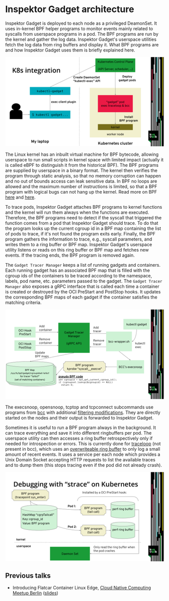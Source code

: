 # Inspektor Gadget architecture

Inspektor Gadget is deployed to each node as a privileged DeamonSet.
It uses in-kernel BPF helper programs to monitor events mainly related to
syscalls from userspace programs in a pod. The BPF programs are run by
the kernel and gather the log data. Inspektor Gadget's userspace
utilities fetch the log data from ring buffers and display it. What BPF
programs are and how Inspektor Gadget uses them is briefly explained here.

![k8s integration](architecture/k8s.svg)

The Linux kernel has an inbuilt virtual machine for BPF bytecode, allowing
userspace to run small scripts in kernel space with limited impact (actually
it is called eBPF to distinguish it from the historical BPF).
The BPF programs are supplied by userspace in a binary format. The kernel
then verifies the program through static analysis, so that no memory corruption
can happen and no out of bounds access can leak sensitive data.
In BPF no loops are allowed and the maximum number of instructions is limited,
so that a BPF program with logical bugs can not hang up the kernel.
Read more on BPF [here](https://lwn.net/Articles/740157/) and [here](http://www.brendangregg.com/ebpf.html).

To trace pods, Inspektor Gadget attaches BPF programs to kernel functions and
the kernel will run them always when the functions are executed. Therefore, the BPF
programs need to detect if the syscall that triggered the function comes from a pod
that Inspektor Gadget should trace. To do that the program looks up the current
cgroup id in a BPF map containing the list of pods to trace, if it's not found
the program exits early.
Finally, the BPF program gathers the information to trace, e.g., syscall parameters,
and writes them to a ring buffer or BPF map. Inspektor Gadget's userspace utility
listens or reads on this ring buffer or BPF map and fetches new events.
If the tracing ends, the BPF program is removed again.

The `Gadget Tracer Manager` keeps a list of running gadgets and containers.
Each running gadget has an associated BPF map that is filled with the cgroup
ids of the containers to be traced according to the namespace, labels, pod name,
etc. parameters passed to the gadget.
The `Gadget Tracer Manager` also exposes a gRPC interface that is called each
time a container is created or destroyed by the OCI PreStart and PostStop hooks.
It updates the corresponding BPF maps of each gadget if the container satisfies
the matching criteria.

![Gadget Tracer Manager](architecture/gadget-tracer-manager.svg)

The execsnoop, opensnoop, tcptop and tcpconnect subcommands use programs
from [bcc](https://github.com/iovisor/bcc) with additional [filtering modifications](https://github.com/iovisor/bcc/blob/master/docs/filtering_by_cgroups.md).
They are directly started on the nodes and their output is forwarded to Inspektor Gadget.

Sometimes it is useful to run a BPF program always in the background. It can trace
everything and save it into different ringbuffers per pod.
The userspace utility can then accesses a ring buffer retrospectively only if needed
for introspection or errors. This is currently done for [traceloop](https://github.com/kinvolk/traceloop) (not present in bcc),
which uses an [overwriteable ring buffer](https://lwn.net/Articles/694140/) to only log a small amount of recent events.
It uses a service per each node which provides a Unix Domain Socket accepting HTTP
requests to list the available traces and to dump them (this stops tracing even if the
pod did not already crash).

![Debugging with traceloop on Kubernetes](architecture/traceloop.svg)

## Previous talks

- Introducing Flatcar Container Linux Edge, [Cloud Native Computing Meetup Berlin](https://www.meetup.com/Cloud-Native-Computing-Berlin/events/260143677/) ([slides](https://docs.google.com/presentation/d/1YF7R2b9HHYrcdpz2BuBznpISuVVZsXZEwD8a6SJoDwQ/edit))

